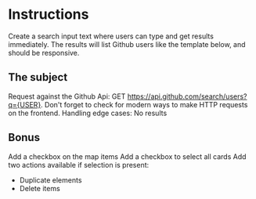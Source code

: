 # Instructions

Create a search input text where users can type and get results immediately. 
The results will list Github users like the template below, and should be responsive.

## The subject
Request against the Github Api: GET https://api.github.com/search/users?q={USER}.
Don't forget to check for modern ways to make HTTP requests on the frontend.
Handling edge cases:
No results

## Bonus
Add a checkbox on the map items
Add a checkbox to select all cards
Add two actions available if selection is present:
  - Duplicate elements
  - Delete items
